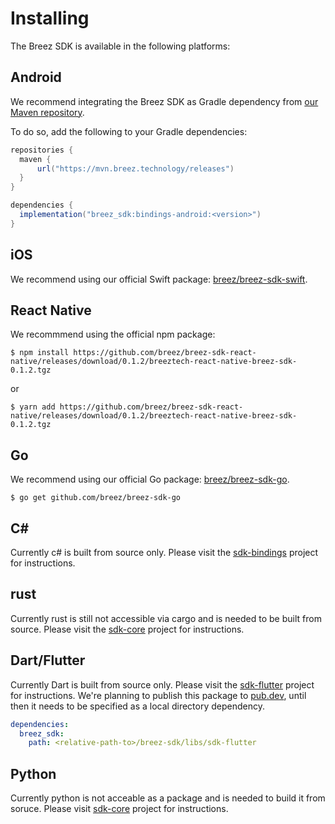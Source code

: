 # Installing

The Breez SDK is available in the following platforms:

## Android

We recommend integrating the Breez SDK as Gradle dependency from [our Maven repository](https://mvn.breez.technology/releases).

To do so, add the following to your Gradle dependencies:

```gradle
repositories {
  maven {
      url("https://mvn.breez.technology/releases")
  }
}

dependencies {
  implementation("breez_sdk:bindings-android:<version>")
}
```

## iOS

We recommend using our official Swift package: [breez/breez-sdk-swift](https://github.com/breez/breez-sdk-swift).

## React Native

We recommmend using the official npm package:

```console
$ npm install https://github.com/breez/breez-sdk-react-native/releases/download/0.1.2/breeztech-react-native-breez-sdk-0.1.2.tgz
```
or
```console
$ yarn add https://github.com/breez/breez-sdk-react-native/releases/download/0.1.2/breeztech-react-native-breez-sdk-0.1.2.tgz
```

## Go

We recommend using our official Go package: [breez/breez-sdk-go](https://github.com/breez/breez-sdk-go).

```console
$ go get github.com/breez/breez-sdk-go
```

## C#

Currently c# is built from source only. Please visit the [sdk-bindings](https://github.com/breez/breez-sdk/tree/main/libs/sdk-bindings#c) project for instructions.

## rust

Currently rust is still not accessible via cargo and is needed to be built from source. Please visit the [sdk-core](https://github.com/breez/breez-sdk/tree/main/libs/sdk-core) project for instructions.

## Dart/Flutter
Currently Dart is built from source only. Please visit the [sdk-flutter](https://github.com/breez/breez-sdk/tree/main/libs/sdk-flutter#readme) project for instructions. We're planning to publish this package to [pub.dev](https://pub.dev/), until then it needs to be specified as a local directory dependency.

```yaml
dependencies:
  breez_sdk:
    path: <relative-path-to>/breez-sdk/libs/sdk-flutter
```
## Python

Currently python is not acceable as a package and is needed to build it from soruce. Please visit [sdk-core](https://github.com/breez/breez-sdk/tree/main/libs/sdk-bindings#python) project for instructions.
